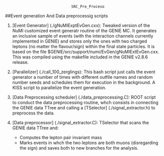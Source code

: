                                   SRC_Pre_Proceso

##Event generation And Data preprocessig scripts

1. [Event Generator] (./gNuMIExptEvGen.cxx):
  Tweaked version of the NuMI customized event generatr routine of the GENIE MC. It generates an inclusive sample of events (with the interaction channels currently implemented in GENIE) and stores only the ones with two charged leptons (no matter the flavour/sign) within the final state particles.
  It is based on the file $GENIE/src/support/numi/EvGen/gNuMIExtEvGen.cxx. This was compiled using the makefile included in the GENIE v2.8.6 release.

2. [Parallelizer] (./call_100_zerglings):
  This bash script just calls the event generator a number of times with different outfile names and random number seeds and schedules them for execution in the background. A KISS script to parallelize the event generation.
  
3. [Data Preprocessing scheduler] (./data_preprocessing.C):
  ROOT script to conduct the data preprocessing routine, whch consists in connecting the GENIE data TTree and calling a [TSelector] (./signal_extractor.h) to preprocess the data.
  
4. [Data preprocessor]  (./signal_extractor.C):
  TSelector that scans the GENIE data TTree and:
    - Computes the lepton pair invariant mass
    - Marks events in whch the two leptons are both muons (disregarding the sign)
  and saves both to new branches for the analysis.
